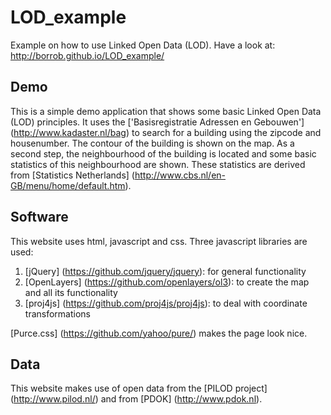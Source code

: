 # LOD_example
Example on how to use Linked Open Data (LOD). Have a look at: http://borrob.github.io/LOD_example/

## Demo
This is a simple demo application that shows some basic Linked Open Data (LOD) principles. It uses the ['Basisregistratie Adressen en Gebouwen'] (http://www.kadaster.nl/bag) to search for a building using the zipcode and housenumber. The contour of the building is shown on the map. As a second step, the neighbourhood of the building is located and some basic statistics of this neighbourhood are shown. These statistics are derived from [Statistics Netherlands] (http://www.cbs.nl/en-GB/menu/home/default.htm).

## Software
This website uses html, javascript and css. Three javascript libraries are used:

1. [jQuery] (https://github.com/jquery/jquery): for general functionality
2. [OpenLayers] (https://github.com/openlayers/ol3): to create the map and all its functionality
3. [proj4js] (https://github.com/proj4js/proj4js): to deal with coordinate transformations

[Purce.css] (https://github.com/yahoo/pure/) makes the page look nice.

## Data
This website makes use of open data from the [PILOD project] (http://www.pilod.nl/) and from [PDOK] (http://www.pdok.nl).
